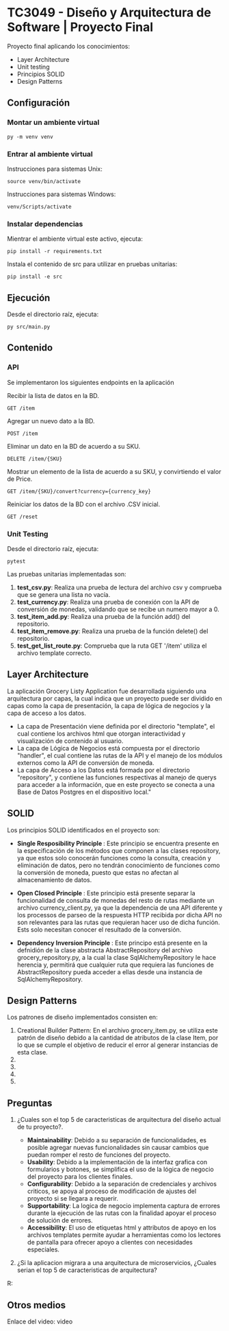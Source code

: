 # TC3049 - Diseño y Arquitectura de Software | Proyecto Final

Proyecto final aplicando los conocimientos:

- Layer Architecture
- Unit testing
- Principios SOLID
- Design Patterns


## Configuración

### Montar un ambiente virtual

    py -m venv venv


### Entrar al ambiente virtual

Instrucciones para sistemas Unix:

    source venv/bin/activate

Instrucciones para sistemas Windows:

    venv/Scripts/activate


### Instalar dependencias

Mientrar el ambiente virtual este activo, ejecuta:

    pip install -r requirements.txt

Instala el contenido de src para utilizar en pruebas unitarias:

    pip install -e src


## Ejecución

Desde el directorio raíz, ejecuta:

    py src/main.py


## Contenido

### API

Se implementaron los siguientes endpoints en la aplicación

Recibir la lista de datos en la BD.

    GET /item

Agregar un nuevo dato a la BD.

    POST /item

Eliminar un dato en la BD de acuerdo a su SKU.

    DELETE /item/{SKU}

Mostrar un elemento de la lista de acuerdo a su SKU, y convirtiendo el valor de Price.

    GET /item/{SKU}/convert?currency={currency_key}

Reiniciar los datos de la BD con el archivo .CSV inicial.

    GET /reset


### Unit Testing

Desde el directorio raíz, ejecuta:

    pytest

Las pruebas unitarias implementadas son:

1. <b>test_csv.py</b>: Realiza una prueba de lectura del archivo csv y comprueba que se genera una lista no vacía. 
2. <b>test_currency.py</b>: Realiza una prueba de conexión con la API de conversión de monedas, validando que se recibe un numero mayor a 0.
3. <b>test_item_add.py</b>: Realiza una prueba de la función add() del repositorio.
4. <b>test_item_remove.py</b>: Realiza una prueba de la función delete() del repositorio.
5. <b>test_get_list_route.py</b>: Comprueba que la ruta GET '/item' utiliza el archivo template correcto.


## Layer Architecture

La aplicación Grocery Listy Application fue desarrollada siguiendo una arquitectura por capas, la cual indica que un proyecto puede ser dividido en capas como la capa de presentación, la capa de lógica de negocios y la capa de acceso a los datos.

- La capa de Presentación viene definida por el directorio "template", el cual contiene los archivos html que otorgan interactividad y visualización de contenido al usuario.
- La capa de Lógica de Negocios está compuesta por el directorio "handler", el cual contiene las rutas de la API y el manejo de los módulos externos como la API de conversión de moneda.
- La capa de Acceso a los Datos está formada por el directorio "repository", y contiene las funciones respectivas al manejo de querys para acceder a la información, que en este proyecto se conecta a una Base de Datos Postgres en el dispositivo local."


## SOLID

Los principios SOLID identificados en el proyecto son:

- <b> Single Resposibility Principle </b>: Este principio se encuentra presente en la especificación de los métodos que componen a las clases repository, ya que estos solo conocerán funciones como la consulta, creación y eliminación de datos, pero no tendrán conocimiento de funciones como la conversión de moneda, puesto que estas no afectan al almacenamiento de datos.

- <b> Open Closed Principle </b>: Este principio está presente separar la funcionalidad de consulta de monedas del resto de rutas mediante un archivo currency_client.py, ya que la dependencia de una API diferente y los processos de parseo de la respuesta HTTP recibida por dicha API no son relevantes para las rutas que requieran hacer uso de dicha función. Ests solo necesitan conocer el resultado de la conversión.

- <b> Dependency Inversion Principle </b>: Este principo está presente en la defnidión de la clase abstracta AbstractRepository del archivo grocery_repository.py, a la cual la clase SqlAlchemyRepository le hace herencia y, permitirá que cualquier ruta que requiera las funciones de AbstractRepository pueda acceder a ellas desde una instancia de SqlAlchemyRepository.


## Design Patterns

Los patrones de diseño implementados consisten en:

1. Creational Builder Pattern: En el archivo grocery_item.py, se utiliza este patrón de diseño debido a la cantidad de atributos de la clase Item, por lo que se cumple el objetivo de reducir el error al generar instancias de esta clase.
2. 
3. 
4. 
5. 

## Preguntas

1. ¿Cuales son el top 5 de caracteristicas de arquitectura del diseño actual de tu proyecto?.

    - <b>Maintainability</b>: Debido a su separación de funcionalidades, es posible agregar nuevas funcionalidades sin causar cambios que puedan romper el resto de funciones del proyecto.
    - <b>Usability</b>: Debido a la implementación de la interfaz grafica con formularios y botones, se simplifica el uso de la lógica de negocio del proyecto para los clientes finales.
    - <b>Configurability</b>: Debido a la separación de credenciales y archivos criticos, se apoya al proceso de modificación de ajustes del proyecto si se llegara a requerir.
    - <b>Supportability</b>: La logica de negocio implementa captura de errores durante la ejecución de las rutas con la finalidad apoyar el proceso de solución de errores.
    - <b>Accessibility</b>: El uso de etiquetas html y attributos de apoyo en los archivos templates permite ayudar a herramientas como los lectores de pantalla para ofrecer apoyo a clientes con necesidades especiales. 

2. ¿Si la aplicacion migrara a una arquitectura de microservicios, ¿Cuales serian el top 5 de caracteristicas de arquitectura?

R:

## Otros medios

Enlace del video: <a>video</a>